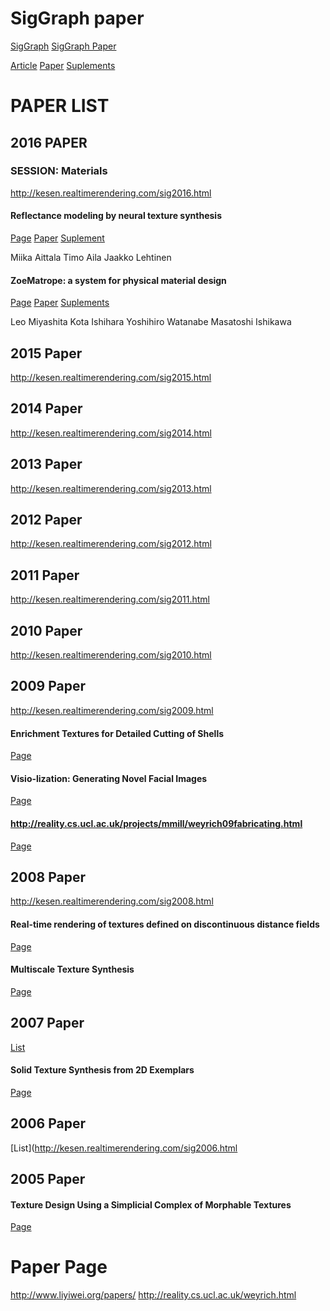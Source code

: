 # SigGraph paper

[SigGraph](http://www.siggraph.org/)
[SigGraph Paper](http://www.siggraph.org/sites/default/files/siggraph-2016-papers-open-access.html)

[Article]()
[Paper]()
[Suplements]()
# PAPER LIST
## 2016 PAPER
### SESSION: Materials
http://kesen.realtimerendering.com/sig2016.html

#### Reflectance modeling by neural texture synthesis
[Page](http://dl.acm.org/authorize.cfm?key=N17237)
[Paper]()
[Suplement]()

Miika Aittala Timo Aila Jaakko Lehtinen 

#### ZoeMatrope: a system for physical material design
[Page](http://dl.acm.org/authorize.cfm?key=N17238)
[Paper]()
[Suplements]()

Leo Miyashita Kota Ishihara Yoshihiro Watanabe Masatoshi Ishikawa 

## 2015 Paper
http://kesen.realtimerendering.com/sig2015.html
## 2014 Paper
http://kesen.realtimerendering.com/sig2014.html
## 2013 Paper
http://kesen.realtimerendering.com/sig2013.html
## 2012 Paper
http://kesen.realtimerendering.com/sig2012.html
## 2011 Paper
http://kesen.realtimerendering.com/sig2011.html
## 2010 Paper
http://kesen.realtimerendering.com/sig2010.html

## 2009 Paper
http://kesen.realtimerendering.com/sig2009.html

#### Enrichment Textures for Detailed Cutting of Shells
[Page](http://dl.acm.org/citation.cfm?id=1531356)

#### Visio-lization: Generating Novel Facial Images
[Page](http://dl.acm.org/citation.cfm?doid=1531326.1531363)

#### http://reality.cs.ucl.ac.uk/projects/mmill/weyrich09fabricating.html
[Page](http://reality.cs.ucl.ac.uk/projects/mmill/weyrich09fabricating.html)

## 2008 Paper
http://kesen.realtimerendering.com/sig2008.html

#### Real-time rendering of textures defined on discontinuous distance fields
[Page](http://www.cs.nyu.edu/~parilov/normdscnt.html)

#### Multiscale Texture Synthesis
[Page](http://www.cs.columbia.edu/cg/mts/)

## 2007 Paper
[List](http://kesen.realtimerendering.com/sig2007.html)

#### Solid Texture Synthesis from 2D Exemplars
[Page](http://johanneskopf.de/publications/solid/index.html)

## 2006 Paper
[List](http://kesen.realtimerendering.com/sig2006.html


## 2005 Paper
#### Texture Design Using a Simplicial Complex of Morphable Textures
[Page](http://graphics.ucsd.edu/~matthias/publications.htm)





# Paper Page
http://www.liyiwei.org/papers/
http://reality.cs.ucl.ac.uk/weyrich.html


